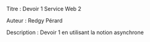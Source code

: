 Titre : Devoir 1 Service Web 2

Auteur : Redgy Pérard

Description :  Devoir 1 en utilisant la notion asynchrone

